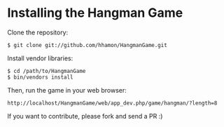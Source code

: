 Installing the Hangman Game
===========================

Clone the repository:

    $ git clone git://github.com/hhamon/HangmanGame.git

Install vendor libraries:

    $ cd /path/to/HangmanGame
    $ bin/vendors install

Then, run the game in your web browser:

    http://localhost/HangmanGame/web/app_dev.php/game/hangman/?length=8

If you want to contribute, please fork and send a PR :)